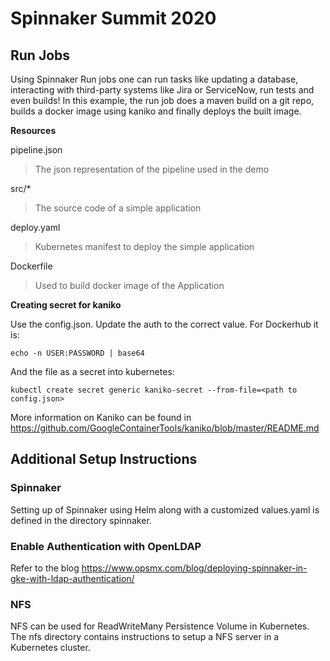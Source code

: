 # Spinnaker Summit 2020

## Run Jobs

Using Spinnaker Run jobs one can run tasks like updating a database, interacting with third-party systems like Jira or ServiceNow, run tests and even builds! In this example, the run job does a maven build on a git repo, builds a docker image using kaniko and finally deploys the built image.

**Resources**

pipeline.json
> The json representation of the pipeline used in the demo

src/*
> The source code of a simple application

deploy.yaml
> Kubernetes manifest to deploy the simple application

Dockerfile
> Used to build docker image of the Application

**Creating secret for kaniko**

Use the config.json. Update the auth to the correct value. For Dockerhub it is:
```
echo -n USER:PASSWORD | base64
```

And the file as a secret into kubernetes:
```
kubectl create secret generic kaniko-secret --from-file=<path to config.json>
```

More information on Kaniko can be found in https://github.com/GoogleContainerTools/kaniko/blob/master/README.md

## Additional Setup Instructions

### Spinnaker

Setting up of Spinnaker using Helm along with a customized values.yaml is defined in the directory spinnaker.

### Enable Authentication with OpenLDAP

Refer to the blog https://www.opsmx.com/blog/deploying-spinnaker-in-gke-with-ldap-authentication/

### NFS

NFS can be used for ReadWriteMany Persistence Volume in Kubernetes. The nfs directory contains instructions to setup a NFS server in a Kubernetes cluster.
